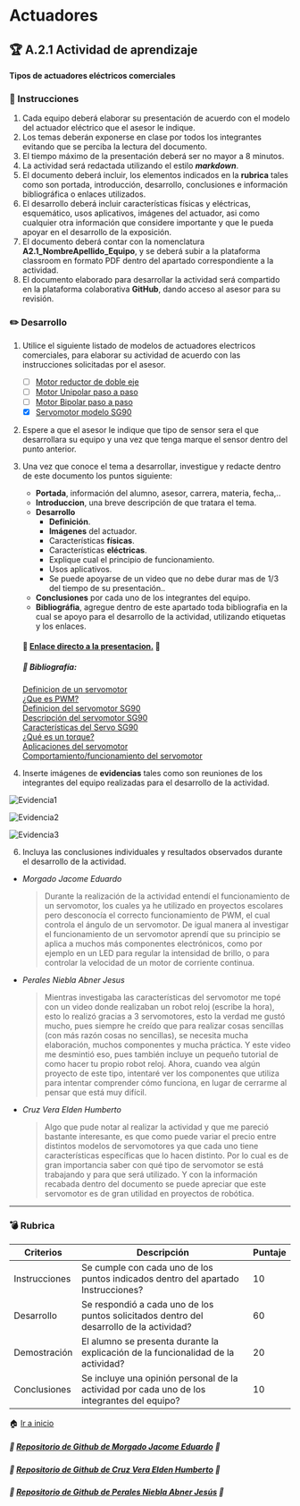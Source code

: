# Actuadores

## :trophy: A.2.1 Actividad de aprendizaje

**Tipos de actuadores eléctricos comerciales**

### :blue_book: Instrucciones

1. Cada equipo deberá elaborar su presentación de acuerdo con el modelo del actuador eléctrico que el asesor le indique.
2. Los temas deberán exponerse en clase por todos los integrantes evitando que se perciba la lectura del documento.
3. El tiempo máximo de la presentación deberá ser no mayor a 8 minutos.
4. La actividad será redactada utilizando el estilo ***markdown***.
5. El documento deberá incluir, los elementos indicados en la **rubrica** tales como son portada, introducción, desarrollo, conclusiones e información bibliográfica o enlaces utilizados.
6. El desarrollo deberá incluir características físicas y eléctricas, esquemático, usos aplicativos,  imágenes del actuador, asi como cualquier otra información que considere importante y que le pueda apoyar en el desarrollo de la exposición.
7. El documento deberá contar con la nomenclatura **A2.1_NombreApellido_Equipo**, y se deberá subir a la plataforma classroom en formato PDF dentro del apartado correspondiente a la actividad.
8. El documento elaborado para desarrollar la actividad será compartido en la plataforma colaborativa **GitHub**, dando acceso al asesor para su revisión.

### :pencil2: Desarrollo

1. Utilice el siguiente listado de modelos de actuadores electricos comerciales, para elaborar su actividad de acuerdo con las instrucciones solicitadas por el asesor.

   - [ ] [Motor reductor de doble eje](https://articulo.mercadolibre.com.mx/MLM-651722486-motor-reductor-de-doble-eje-recto-3-vcc-mot-120-_JM?quantity=1#position=3&type=item&tracking_id=36396cb4-7b75-41a3-97e3-a0c6af6709c3) 
   - [ ] [Motor Unipolar paso a paso](https://articulo.mercadolibre.com.mx/MLM-587352935-motor-a-pasos-pm55l-048-unipolar-75-por-paso-con-cables-_JM?quantity=1#position=3&type=item&tracking_id=1a7ba1b9-b483-4d15-889f-2b970c4779c2) 
   - [ ] [Motor Bipolar paso a paso](https://articulo.mercadolibre.com.mx/MLM-783827003-motores-a-pasos-nema-23-bipolar-13kg-minebea-japones-arduino-_JM?quantity=1#position=2&type=item&tracking_id=f05c36d1-e3e0-4d19-b76e-8bbd132124fd) 
   - [x] [Servomotor modelo SG90](https://articulo.mercadolibre.com.mx/MLM-618694358-micro-servomotor-sg90-robotica-arduino-16-kg-servo-motor-_JM?quantity=1&variation=23651072471#position=1&type=item&tracking_id=4b156b79-3721-4fc1-9ef0-4f378d92e1ef)

2. Espere a que el asesor le indique que tipo de sensor sera el que desarrollara su equipo y una vez que tenga marque el sensor dentro del punto anterior.
3. Una vez que conoce el tema a desarrollar, investigue y redacte dentro de este documento los puntos siguiente:

   - **Portada**, información del alumno, asesor, carrera, materia, fecha,..
   - **Introduccion**, una breve descripción de que tratara el tema.
   - **Desarrollo**
     - **Definición**.
     - **Imágenes** del actuador.
     - Características **físicas**.
     - Características **eléctricas**.
     - Explique cual el principio de funcionamiento.
     - Usos aplicativos.
     - Se puede apoyarse de un video que no debe durar mas de 1/3 del tiempo de su presentación..
    - **Conclusiones** por cada uno de los integrantes del equipo.
    - **Bibliográfia**, agregue dentro de este apartado toda bibliografia en la cual se apoyo para el desarrollo de la actividad, utilizando etiquetas y los enlaces.

   #### :page_facing_up: [Enlace directo a la presentacion.](https://github.com/CruzVeraEldenHumberto/Sistemas-Programables/blob/master/pdf/A2.1_Presentacion.pdf) :page_facing_up:

   ##### :page_facing_up: Bibliografía: 
   [Definicion de un servomotor](https://www.cursosaula21.com/que-es-un-servomotor/) <br>
   [¿Que es PWM?](https://www.rinconingenieril.es/que-es-pwm-y-para-que-sirve/) <br>
   [Definicion del servomotor SG90](https://www.geekfactory.mx/tienda/motores-y-controladores/sg90-micro-servo-motor/) <br>
   [Descripción del servomotor SG90](https://www.iberobotics.com/producto/micro-servo-towerpro-sg90-1-8kg9g0-12seg/) <br>
   [Características del Servo SG90](https://www.youtube.com/watch?v=YsKKtlLd68o) <br>
   [¿Qué es un torque?](https://www.dercocenter.cl/noticias/que-es-el-torque-en-un-auto/) <br>
   [Aplicaciones del servomotor](https://www.330ohms.com/products/micro-servo-de-180-grados-sg90) <br>
   [Comportamiento/funcionamiento del servomotor](https://www.jameco.com/jameco/workshop/howitworks/how-servo-motors-work.html) <br>


4. Inserte imágenes de **evidencias** tales como son reuniones  de los integrantes del equipo realizadas para el desarrollo de la actividad.

![Evidencia1](../img/A2.1_Evidencia1.png)

![Evidencia2](../img/A2.1_Evidencia2.png)

![Evidencia3](../img/A2.1_Evidencia3.png)

6. Incluya las conclusiones individuales y resultados observados durante el desarrollo de la actividad.

- *Morgado Jacome Eduardo*

    > Durante la realización de la actividad entendí el funcionamiento de un servomotor, los cuales ya he utilizado en proyectos escolares pero desconocía el correcto funcionamiento de PWM, el cual controla el ángulo de un servomotor. De igual manera al investigar el funcionamiento de un servomotor aprendí que su principio se aplica a muchos más componentes electrónicos, como por ejemplo en un LED para regular la intensidad de brillo, o para controlar la velocidad de un motor de corriente continua.

- *Perales Niebla Abner Jesus*

    > Mientras investigaba las características del servomotor me topé con un video donde realizaban un robot reloj (escribe la hora), esto lo realizó gracias a 3 servomotores, esto la verdad me gustó mucho, pues siempre he creído que para realizar cosas sencillas (con más razón cosas no sencillas), se necesita mucha elaboración, muchos componentes y mucha práctica. Y este video me desmintió eso, pues también incluye un pequeño tutorial de como hacer tu propio robot reloj. Ahora, cuando vea algún proyecto de este tipo, intentaré ver los componentes que utiliza para intentar comprender cómo funciona, en lugar de cerrarme al pensar que está muy difícil.

- *Cruz Vera Elden Humberto*

    > Algo que pude notar al realizar la actividad y que me pareció bastante interesante, es que como puede variar el precio entre distintos modelos de servomotores ya que cada uno tiene características específicas que lo hacen distinto. Por lo cual es de gran importancia saber con qué tipo de servomotor se está trabajando y para que será utilizado. Y con la información recabada dentro del documento se puede apreciar que este servomotor es de gran utilidad en proyectos de robótica. 

---

### :bomb: Rubrica

| Criterios     | Descripción                                                                                  | Puntaje |
| ------------- | -------------------------------------------------------------------------------------------- | ------- |
| Instrucciones | Se cumple con cada uno de los puntos indicados dentro del apartado Instrucciones?            | 10      |  | 5 |
| Desarrollo    | Se respondió a cada uno de los puntos solicitados dentro del desarrollo de la actividad?     | 60      |
| Demostración  | El alumno se presenta durante la explicación de la funcionalidad de la actividad?            | 20      |
| Conclusiones  | Se incluye una opinión personal de la actividad  por cada uno de los integrantes del equipo? | 10      |


:house: [Ir a inicio](../readme.md)

##### :open_file_folder: [Repositorio de Github de Morgado Jacome Eduardo](https://github.com/EduardoMJ99/SistemasProgramables_2020-2.git) :open_file_folder:
##### :open_file_folder: [Repositorio de Github de Cruz Vera Elden Humberto](https://github.com/CruzVeraEldenHumberto/Sistemas-Programables) :open_file_folder:
##### :open_file_folder: [Repositorio de Github de Perales Niebla Abner Jesús](https://github.com/AbnerPerales19/SistemasProgramables_AbnerPerales.git) :open_file_folder: